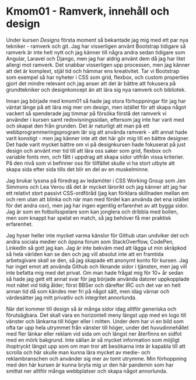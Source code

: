 ---
---
Kmom01 - Ramverk, innehåll och design
=========================

Under kursen _Designs_ första moment så bekantade jag mig med ett par nya tekniker - ramverk och git. Jag har visserligen använt Bootstrap tidigare så ramverk är inte helt nytt och jag känner till några andra sedan tidigare som Angular, Laravel och Django, men jag har aldrig använt dem då jag har litet allergi mot ramverk. Det snabbar visserligen upp processen, men jag känner att det är komplext, stjäl tid och hämmar ens kreativitet. Tar vi Bootstrap som exempel så har nyheter i CSS som grid, flexbox, och custom properties gjort det mindre relevant och jag anser att det är bättre att fokusera på grundtekniker och designkoncept än att lära sig nya ramverk och bibliotek.

Innan jag började med kmom01 så hade jag stora förhoppningar för jag har väntat länge på att lära mig mer om design, men istället för att skapa något vackert så spenderade jag timmar på försöka förstå det ramverk vi använder i kursen samt redovisningssidan, eftersom jag inte har varit med och skapat den från grunden. Det är naturligt att man på ett webbprogrammeringsprogram lär sig att använda ramverk - allt annat hade varit konstigt - men jag känner inte att det här gör mig till en bättre designer. Det hade varit mycket bättre om vi på designkursen hade fokuserat på just design och använt mer tid till att lära oss saker som grid, flexbox och variable fonts mm, och fått i uppdrag att skapa sidor utifrån vissa kriterier. På den nivå som vi befinner oss för tillfället skulle vi ha stort utbyte att skapa sida efter sida tills det blir en del av en muskelminne.

Jag brukar lyssna på föredrag av ledamöter i CSS Working Group som Jen Simmons och Lea Verou då det är mycket lärorikt och jag känner att jag har ett relativt stort passivt CSS-ordföråd (jag kan förklara skillnaden mellan em och rem utan att blinka och när man med fördel kan använda det ena istället för det andra osv), men jag har ingen egentlig erfarenhet av att bygga sidor. Jag är som en fotbollsspelare som kan jonglera och dribbla med bollen, men som knappt har spelat en match, så jag behöver få mer praktisk erfarenhet.

Jag hyser heller inte mycket varma känslor för Github utan undviker det och andra sociala medier och öppna forum som StackOverflow, CodePen, LinkedIn så gott jag kan. Jag är inte bekväm med att lägga ut min skräpkod så hela världen kan se den och jag vill absolut inte att en framtida arbetsgivare skall se den, så jag skapade ett anonymt konto för kursen. Jag har inget emot att använda Github och liknande sidor i tjänsten, men jag vill inte befatta mig med det privat. Om man hade frågat mig för 10+ år sedan så hade jag gett ett annat svar för jag började använda datorer uppkopplade mot nätet vid tidig ålder; först BBSer och därefter IRC och det var en helt annan tid då som kändes mer fri på något sätt, men idag värnar och värdesätter jag mitt privatliv och integritet annorlunda.

När det kommer till design så är många sidor idag alltför generiska och förutsägbara. Det skall vara en horizontell meny längst upp med en logo till vänster och länkarna till höger eller i mitten. Under dem har vi en bild som ofta tar upp hela utrymmet från vänster till höger, under det huvudinnehållet med fler länkar eller reklam vid sida om och längst ner återfinns en sidfot med en mörk bakgrund. Inte sällan är så mycket information som möjligt ihoptryckt längst upp som om man tror att besökarna inte är kapabla till att scrolla och här skulle man kunna lära mycket av medie- och reklambranschen och använder sig mer av tomt utrymme. Min förhoppning med den här kursen är kunna bryta mig ur den här pandemin som har smittat ner alltför många webbplatser och skapa något annorlunda.